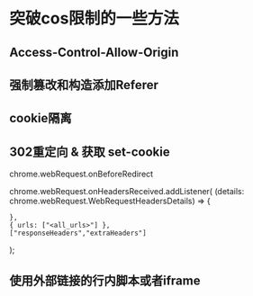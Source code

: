 # 突破cos限制的一些方法

## Access-Control-Allow-Origin

## 强制篡改和构造添加Referer

## cookie隔离

## 302重定向 & 获取 set-cookie

chrome.webRequest.onBeforeRedirect

chrome.webRequest.onHeadersReceived.addListener(
    (details: chrome.webRequest.WebRequestHeadersDetails) => {
        
    },
    { urls: ["<all_urls>"] },
    ["responseHeaders","extraHeaders"]
);

## 使用外部链接的行内脚本或者iframe